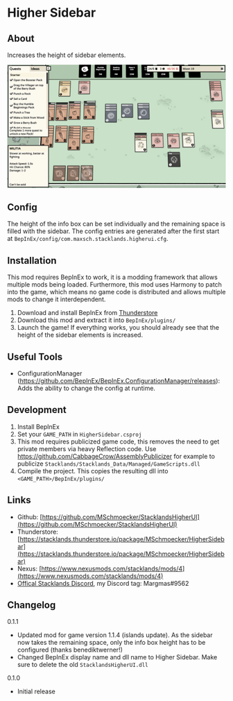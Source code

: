 # Higher Sidebar
## About
Increases the height of sidebar elements.

![BepInExSetup](Docs/Showcase.png)

## Config
The height of the info box can be set individually and the remaining space is filled with the sidebar.
The config entries are generated after the first start at `BepInEx/config/com.maxsch.stacklands.higherui.cfg`.

## Installation
This mod requires BepInEx to work, it is a modding framework that allows multiple mods being loaded.
Furthermore, this mod uses Harmony to patch into the game, which means no game code is distributed and allows multiple mods to change it interdependent.

1. Download and install BepInEx from [Thunderstore](https://stacklands.thunderstore.io/package/BepInEx/BepInExPack_Stacklands)
3. Download this mod and extract it into `BepInEx/plugins/`
4. Launch the game! If everything works, you should already see that the height of the sidebar elements is increased.

## Useful Tools
- ConfigurationManager (https://github.com/BepInEx/BepInEx.ConfigurationManager/releases): Adds the ability to change the config at runtime.

## Development
1. Install BepInEx
2. Set your `GAME_PATH` in `HigherSidebar.csproj`
3. This mod requires publicized game code, this removes the need to get private members via heavy Reflection code. Use https://github.com/CabbageCrow/AssemblyPublicizer for example to publicize `Stacklands/Stacklands_Data/Managed/GameScripts.dll`
4. Compile the project. This copies the resulting dll into `<GAME_PATH>/BepInEx/plugins/`

## Links
- Github: [https://github.com/MSchmoecker/StacklandsHigherUI](https://github.com/MSchmoecker/StacklandsHigherUI)
- Thunderstore: [https://stacklands.thunderstore.io/package/MSchmoecker/HigherSidebar](https://stacklands.thunderstore.io/package/MSchmoecker/HigherSidebar)
- Nexus: [https://www.nexusmods.com/stacklands/mods/4](https://www.nexusmods.com/stacklands/mods/4)
- [Offical Stacklands Discord](https://discord.gg/sokpop), my Discord tag: Margmas#9562

## Changelog
0.1.1
- Updated mod for game version 1.1.4 (islands update). As the sidebar now takes the remaining space, only the info box height has to be configured (thanks benediktwerner!)
- Changed BepInEx display name and dll name to Higher Sidebar. Make sure to delete the old `StacklandsHigherUI.dll`

0.1.0
- Initial release
